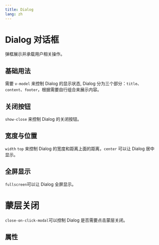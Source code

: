 ```yaml
---
title: Dialog
lang: zh
---
```


<script setup lang="ts">
  import props from "../../../example/dialog/description/zh-props.ts";
  import slots from "../../../example/dialog/description/zh-slots.ts";
</script>

# Dialog 对话框

弹框展示并承载用户相关操作。

## 基础用法

需要 ```v-model``` 来控制 Dialog 的显示状态, Dialog 分为三个部分：```title```、```content```、```footer```，根据需要自行组合来展示内容。

<demo src="../../../example/dialog/base.vue"></demo>

## 关闭按钮
 
 ```show-close``` 来控制 Dialog 的关闭按钮。

<demo src="../../../example/dialog/close.vue"></demo>


## 宽度与位置

 ```width``` ```top``` 来控制 Dialog 的宽度和距离上面的距离，```center``` 可以让 Dialog 居中显示。

<demo src="../../../example/dialog/size-positon.vue"></demo>

## 全屏显示

```fullscreen```可以让 Dialog 全屏显示。

<demo src="../../../example/dialog/fullscreen.vue"></demo>

# 蒙层关闭

```close-on-click-modal```可以控制 Dialog 是否需要点击蒙层关闭。

<demo src="../../../example/dialog/modal.vue"></demo>

## 属性

<table-block type="propsZh" :data="props"></table-block>
